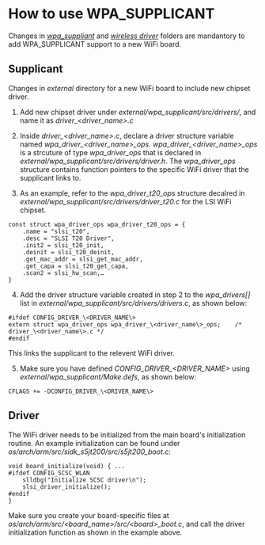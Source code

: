# How to use WPA_SUPPLICANT

Changes in *[wpa_suppliant](#supplicant)* and *[wireless driver](#drivers)* folders are mandantory to add WPA_SUPPLICANT support to a new WiFi board.  

## Supplicant

Changes in *external* directory for a new WiFi board to include new chipset driver.

1. Add new chipset driver under *external/wpa_supplicant/src/drivers/*, and name it as
*driver_\<driver_name\>.c*

2. Inside *driver_\<driver_name\>.c*, declare a driver structure variable named *wpa_driver_\<driver_name\>_ops*.
*wpa_driver_\<driver_name\>_ops* is a strcuture of type *wpa_driver_ops* that is declared in *external/wpa_supplicant/src/drivers/driver.h*.
The *wpa_driver_ops* structure contains function pointers to the specific WiFi driver that the supplicant links to.


3. As an example, refer to the *wpa_driver_t20_ops* structure decalred in 
*external/wpa_supplicant/src/drivers/driver_t20.c* for the LSI WiFi chipset.
```
const struct wpa_driver_ops wpa_driver_t20_ops = {
	.name = "slsi_t20",
	.desc = "SLSI T20 Driver",
	.init2 = slsi_t20_init,
	.deinit = slsi_t20_deinit,
	.get_mac_addr = slsi_get_mac_addr,
	.get_capa = slsi_t20_get_capa,
	.scan2 = slsi_hw_scan,…
} 
```

4. Add the driver structure variable created in step 2 to the *wpa_drivers[]* list in *external/wpa_supplicant/src/drivers/drivers.c*, as shown below:
```
#ifdef CONFIG_DRIVER_\<DRIVER_NAME\>
extern struct wpa_driver_ops wpa_driver_\<driver_name\>_ops;	/* driver_\<driver_name\>.c */
#endif
```
This links the supplicant to the relevent WiFi driver.


5. Make sure you have defined *CONFIG_DRIVER_\<DRIVER_NAME\>* using *external/wpa_supplicant/Make.defs*, as shown below:
```
CFLAGS += -DCONFIG_DRIVER_\<DRIVER_NAME\>
```


## Driver

The WiFi driver needs to be initialized from the main board's initialization routine.
An example initialization can be found under *os/arch/arm/src/sidk_s5jt200/src/s5jt200_boot.c*:

```
void board_initialize(void) { ...
#ifdef CONFIG_SCSC_WLAN
	slldbg("Initialize SCSC driver\n");
	slsi_driver_initialize();
#endif
}
```

Make sure you create your board-specific files at *os/arch/arm/src/\<board_name\>/src/\<board\>_boot.c*, and call the
driver initialization function as shown in the example above.

